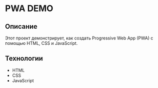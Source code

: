 # PWA DEMO

## Описание

Этот проект демонстрирует, как создать Progressive Web App (PWA) с помощью HTML, CSS и JavaScript.

## Технологии

- HTML
- CSS
- JavaScript

